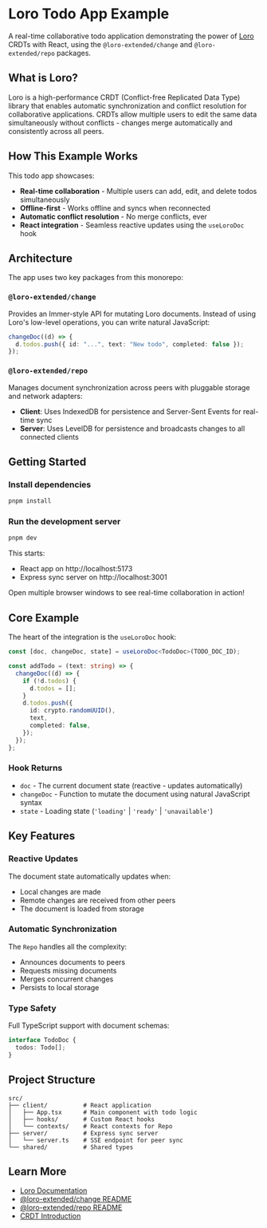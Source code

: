# Loro Todo App Example

A real-time collaborative todo application demonstrating the power of [Loro](https://github.com/loro-dev/loro) CRDTs with React, using the `@loro-extended/change` and `@loro-extended/repo` packages.

## What is Loro?

Loro is a high-performance CRDT (Conflict-free Replicated Data Type) library that enables automatic synchronization and conflict resolution for collaborative applications. CRDTs allow multiple users to edit the same data simultaneously without conflicts - changes merge automatically and consistently across all peers.

## How This Example Works

This todo app showcases:

- **Real-time collaboration** - Multiple users can add, edit, and delete todos simultaneously
- **Offline-first** - Works offline and syncs when reconnected
- **Automatic conflict resolution** - No merge conflicts, ever
- **React integration** - Seamless reactive updates using the `useLoroDoc` hook

## Architecture

The app uses two key packages from this monorepo:

### `@loro-extended/change`

Provides an Immer-style API for mutating Loro documents. Instead of using Loro's low-level operations, you can write natural JavaScript:

```typescript
changeDoc((d) => {
  d.todos.push({ id: "...", text: "New todo", completed: false });
});
```

### `@loro-extended/repo`

Manages document synchronization across peers with pluggable storage and network adapters:

- **Client**: Uses IndexedDB for persistence and Server-Sent Events for real-time sync
- **Server**: Uses LevelDB for persistence and broadcasts changes to all connected clients

## Getting Started

### Install dependencies

```bash
pnpm install
```

### Run the development server

```bash
pnpm dev
```

This starts:

- React app on http://localhost:5173
- Express sync server on http://localhost:3001

Open multiple browser windows to see real-time collaboration in action!

## Core Example

The heart of the integration is the `useLoroDoc` hook:

```typescript
const [doc, changeDoc, state] = useLoroDoc<TodoDoc>(TODO_DOC_ID);

const addTodo = (text: string) => {
  changeDoc((d) => {
    if (!d.todos) {
      d.todos = [];
    }
    d.todos.push({
      id: crypto.randomUUID(),
      text,
      completed: false,
    });
  });
};
```

### Hook Returns

- `doc` - The current document state (reactive - updates automatically)
- `changeDoc` - Function to mutate the document using natural JavaScript syntax
- `state` - Loading state (`'loading'` | `'ready'` | `'unavailable'`)

## Key Features

### Reactive Updates

The document state automatically updates when:

- Local changes are made
- Remote changes are received from other peers
- The document is loaded from storage

### Automatic Synchronization

The `Repo` handles all the complexity:

- Announces documents to peers
- Requests missing documents
- Merges concurrent changes
- Persists to local storage

### Type Safety

Full TypeScript support with document schemas:

```typescript
interface TodoDoc {
  todos: Todo[];
}
```

## Project Structure

```
src/
├── client/          # React application
│   ├── App.tsx      # Main component with todo logic
│   ├── hooks/       # Custom React hooks
│   └── contexts/    # React contexts for Repo
├── server/          # Express sync server
│   └── server.ts    # SSE endpoint for peer sync
└── shared/          # Shared types
```

## Learn More

- [Loro Documentation](https://loro.dev)
- [@loro-extended/change README](../../packages/change/README.md)
- [@loro-extended/repo README](../../packages/repo/README.md)
- [CRDT Introduction](https://crdt.tech/)
